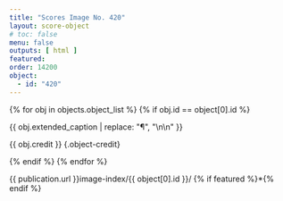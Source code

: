 ```yaml
---
title: "Scores Image No. 420"
layout: score-object
# toc: false
menu: false
outputs: [ html ]
featured: 
order: 14200
object:
  - id: "420"
---
```


{% for obj in objects.object_list %}
{% if obj.id == object[0].id %}

{{ obj.extended_caption | replace: "¶", "\n\n" }}

{{ obj.credit }} {.object-credit}

{% endif %}
{% endfor %}

<div class="object-credit object-url is-print-only">

{{ publication.url }}image-index/{{ object[0].id }}/ {% if featured %}*{% endif %}

</div>
